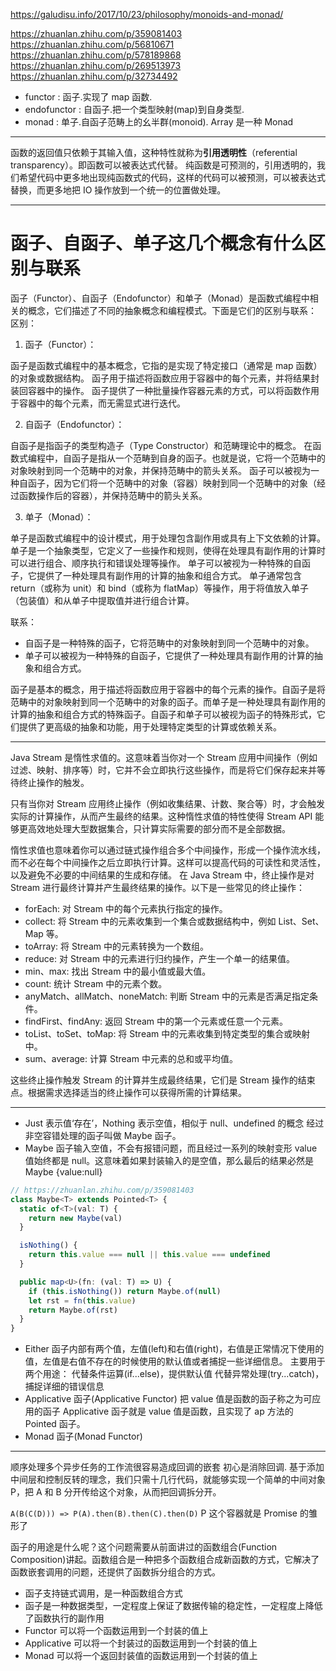 https://galudisu.info/2017/10/23/philosophy/monoids-and-monad/

https://zhuanlan.zhihu.com/p/359081403
https://zhuanlan.zhihu.com/p/56810671
https://zhuanlan.zhihu.com/p/578189868
https://zhuanlan.zhihu.com/p/269513973
https://zhuanlan.zhihu.com/p/32734492

- functor : 函子.实现了 map 函数.
- endofunctor : 自函子.把一个类型映射(map)到自身类型.
- monad : 单子.自函子范畴上的幺半群(monoid).
  Array 是一种 Monad

---

函数的返回值只依赖于其输入值，这种特性就称为**引用透明性**（referential transparency）。即函数可以被表达式代替。
纯函数是可预测的，引用透明的，我们希望代码中更多地出现纯函数式的代码，这样的代码可以被预测，可以被表达式替换，而更多地把 IO 操作放到一个统一的位置做处理。

---

# 函子、自函子、单子这几个概念有什么区别与联系

函子（Functor）、自函子（Endofunctor）和单子（Monad）是函数式编程中相关的概念，它们描述了不同的抽象概念和编程模式。下面是它们的区别与联系：
区别：

1. 函子（Functor）：

函子是函数式编程中的基本概念，它指的是实现了特定接口（通常是 map 函数）的对象或数据结构。
函子用于描述将函数应用于容器中的每个元素，并将结果封装回容器中的操作。
函子提供了一种批量操作容器元素的方式，可以将函数作用于容器中的每个元素，而无需显式进行迭代。

2. 自函子（Endofunctor）：

自函子是指函子的类型构造子（Type Constructor）和范畴理论中的概念。
在函数式编程中，自函子是指从一个范畴到自身的函子。也就是说，它将一个范畴中的对象映射到同一个范畴中的对象，并保持范畴中的箭头关系。
函子可以被视为一种自函子，因为它们将一个范畴中的对象（容器）映射到同一个范畴中的对象（经过函数操作后的容器），并保持范畴中的箭头关系。

3. 单子（Monad）：

单子是函数式编程中的设计模式，用于处理包含副作用或具有上下文依赖的计算。
单子是一个抽象类型，它定义了一些操作和规则，使得在处理具有副作用的计算时可以进行组合、顺序执行和错误处理等操作。
单子可以被视为一种特殊的自函子，它提供了一种处理具有副作用的计算的抽象和组合方式。
单子通常包含 return（或称为 unit）和 bind（或称为 flatMap）等操作，用于将值放入单子（包装值）和从单子中提取值并进行组合计算。

联系：

- 自函子是一种特殊的函子，它将范畴中的对象映射到同一个范畴中的对象。
- 单子可以被视为一种特殊的自函子，它提供了一种处理具有副作用的计算的抽象和组合方式。

函子是基本的概念，用于描述将函数应用于容器中的每个元素的操作。自函子是将范畴中的对象映射到同一个范畴中的对象的函子。而单子是一种处理具有副作用的计算的抽象和组合方式的特殊函子。自函子和单子可以被视为函子的特殊形式，它们提供了更高级的抽象和功能，用于处理特定类型的计算或依赖关系。

---

Java Stream 是惰性求值的。这意味着当你对一个 Stream 应用中间操作（例如过滤、映射、排序等）时，它并不会立即执行这些操作，而是将它们保存起来并等待终止操作的触发。

只有当你对 Stream 应用终止操作（例如收集结果、计数、聚合等）时，才会触发实际的计算操作，从而产生最终的结果。这种惰性求值的特性使得 Stream API 能够更高效地处理大型数据集合，只计算实际需要的部分而不是全部数据。

惰性求值也意味着你可以通过链式操作组合多个中间操作，形成一个操作流水线，而不必在每个中间操作之后立即执行计算。这样可以提高代码的可读性和灵活性，以及避免不必要的中间结果的生成和存储。
在 Java Stream 中，终止操作是对 Stream 进行最终计算并产生最终结果的操作。以下是一些常见的终止操作：

- forEach: 对 Stream 中的每个元素执行指定的操作。
- collect: 将 Stream 中的元素收集到一个集合或数据结构中，例如 List、Set、Map 等。
- toArray: 将 Stream 中的元素转换为一个数组。
- reduce: 对 Stream 中的元素进行归约操作，产生一个单一的结果值。
- min、max: 找出 Stream 中的最小值或最大值。
- count: 统计 Stream 中的元素个数。
- anyMatch、allMatch、noneMatch: 判断 Stream 中的元素是否满足指定条件。
- findFirst、findAny: 返回 Stream 中的第一个元素或任意一个元素。
- toList、toSet、toMap: 将 Stream 中的元素收集到特定类型的集合或映射中。
- sum、average: 计算 Stream 中元素的总和或平均值。

这些终止操作触发 Stream 的计算并生成最终结果，它们是 Stream 操作的结束点。根据需求选择适当的终止操作可以获得所需的计算结果。

---

- Just 表示值‘存在’，Nothing 表示空值，相似于 null、undefined 的概念
  经过非空容错处理的函子叫做 Maybe 函子。
- Maybe 函子输入空值，不会有报错问题，而且经过一系列的映射变形 value 值始终都是 null。这意味着如果封装输入的是空值，那么最后的结果必然是 Maybe {value:null}

```ts
// https://zhuanlan.zhihu.com/p/359081403
class Maybe<T> extends Pointed<T> {
  static of<T>(val: T) {
    return new Maybe(val)
  }

  isNothing() {
    return this.value === null || this.value === undefined
  }

  public map<U>(fn: (val: T) => U) {
    if (this.isNothing()) return Maybe.of(null)
    let rst = fn(this.value)
    return Maybe.of(rst)
  }
}
```

- Either 函子内部有两个值，左值(left)和右值(right)，右值是正常情况下使用的值，左值是右值不存在的时候使用的默认值或者捕捉一些详细信息。
  主要用于两个用途： 代替条件运算(if...else)，提供默认值 代替异常处理(try...catch)，捕捉详细的错误信息
- Applicative 函子(Applicative Functor)
  把 value 值是函数的函子称之为可应用的函子
  Applicative 函子就是 value 值是函数，且实现了 ap 方法的 Pointed 函子。
- Monad 函子(Monad Functor)

---

顺序处理多个异步任务的工作流很容易造成回调的嵌套
初心是消除回调.
基于添加中间层和控制反转的理念，我们只需十几行代码，就能够实现一个简单的中间对象 P，把 A 和 B 分开传给这个对象，从而把回调拆分开。

`A(B(C(D))) => P(A).then(B).then(C).then(D)`
P 这个容器就是 Promise 的雏形了

函子的用途是什么呢？这个问题需要从前面讲过的函数组合(Function Composition)讲起。函数组合是一种把多个函数组合成新函数的方式，它解决了函数嵌套调用的问题，还提供了函数拆分组合的方式。

- 函子支持链式调用，是一种函数组合方式
- 函子是一种数据类型，一定程度上保证了数据传输的稳定性，一定程度上降低了函数执行的副作用
- Functor 可以将一个函数运用到一个封装的值上
- Applicative 可以将一个封装过的函数运用到一个封装的值上
- Monad 可以将一个返回封装值的函数运用到一个封装的值上
